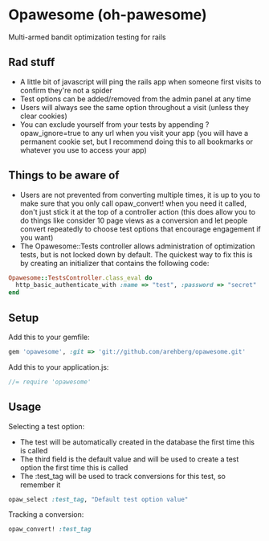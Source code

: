 # Opawesome (oh-pawesome)

Multi-armed bandit optimization testing for rails

## Rad stuff
- A little bit of javascript will ping the rails app when someone first visits to confirm they're not a spider
- Test options can be added/removed from the admin panel at any time
- Users will always see the same option throughout a visit (unless they clear cookies)
- You can exclude yourself from your tests by appending ?opaw_ignore=true to any url when you visit your app (you will have a permanent cookie set, but I recommend doing this to all bookmarks or whatever you use to access your app)

## Things to be aware of
- Users are not prevented from converting multiple times, it is up to you to make sure that you only call opaw_convert! when you need it called, don't just stick it at the top of a controller action (this does allow you to do things like consider 10 page views as a conversion and let people convert repeatedly to choose test options that encourage engagement if you want)
- The Opawesome::Tests controller allows administration of optimization tests, but is not locked down by default. The quickest way to fix this is by creating an initializer that contains the following code:
```ruby
Opawesome::TestsController.class_eval do
  http_basic_authenticate_with :name => "test", :password => "secret"
end
```

## Setup

Add this to your gemfile:

```ruby
gem 'opawesome', :git => 'git://github.com/arehberg/opawesome.git'
```

Add this to your application.js:

```javascript
//= require 'opawesome'
```

## Usage

Selecting a test option:
  - The test will be automatically created in the database the first time this is called
  - The third field is the default value and will be used to create a test option the first time this is called
  - The :test_tag will be used to track conversions for this test, so remember it

```ruby
opaw_select :test_tag, "Default test option value"
```

Tracking a conversion:

```ruby
opaw_convert! :test_tag
```

